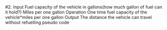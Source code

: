 #2. Input
Fuel capacity of the vehicle in gallons(how much gallon of fuel can it hold?)
Miles per one gallon 
Operation 
One time fuel capacity of the vehicle*miles per one gallon 
 Output
The distance the vehicle can travel without refuelling 
pseudo code
